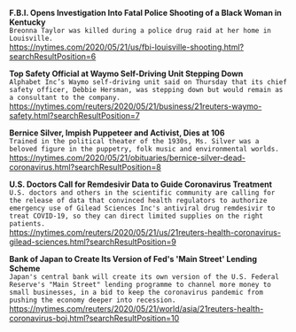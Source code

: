 **F.B.I. Opens Investigation Into Fatal Police Shooting of a Black Woman in Kentucky**\
`Breonna Taylor was killed during a police drug raid at her home in Louisville.`\
https://nytimes.com/2020/05/21/us/fbi-louisville-shooting.html?searchResultPosition=6

**Top Safety Official at Waymo Self-Driving Unit Stepping Down**\
`Alphabet Inc’s Waymo self-driving unit said on Thursday that its chief safety officer, Debbie Hersman, was stepping down but would remain as a consultant to the company.`\
https://nytimes.com/reuters/2020/05/21/business/21reuters-waymo-safety.html?searchResultPosition=7

**Bernice Silver, Impish Puppeteer and Activist, Dies at 106**\
`Trained in the political theater of the 1930s, Ms. Silver was a beloved figure in the puppetry, folk music and environmental worlds.`\
https://nytimes.com/2020/05/21/obituaries/bernice-silver-dead-coronavirus.html?searchResultPosition=8

**U.S. Doctors Call for Remdesivir Data to Guide Coronavirus Treatment**\
`U.S. doctors and others in the scientific community are calling for the release of data that convinced health regulators to authorize emergency use of Gilead Sciences Inc's antiviral drug remdesivir to treat COVID-19, so they can direct limited supplies on the right patients.`\
https://nytimes.com/reuters/2020/05/21/us/21reuters-health-coronavirus-gilead-sciences.html?searchResultPosition=9

**Bank of Japan to Create Its Version of Fed's 'Main Street' Lending Scheme**\
`Japan's central bank will create its own version of the U.S. Federal Reserve's "Main Street" lending programme to channel more money to small businesses, in a bid to keep the coronavirus pandemic from pushing the economy deeper into recession.`\
https://nytimes.com/reuters/2020/05/21/world/asia/21reuters-health-coronavirus-boj.html?searchResultPosition=10

